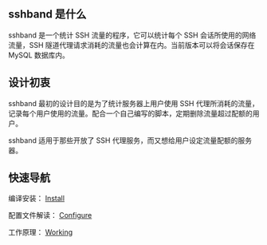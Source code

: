 ## sshband 是什么 ##

sshband 是一个统计 SSH 流量的程序，它可以统计每个 SSH 会话所使用的网络流量，SSH 隧道代理请求消耗的流量也会计算在内。当前版本可以将会话保存在 MySQL 数据库内。

## 设计初衷 ##

sshband 最初的设计目的是为了统计服务器上用户使用 SSH 代理所消耗的流量，记录每个用户使用的流量。配合一个自己编写的脚本，定期删除流量超过配额的用户。

sshband 适用于那些开放了 SSH 代理服务，而又想给用户设定流量配额的服务器。

## 快速导航 ##

编译安装： [Install](Install.md)

配置文件解读： [Configure](Configure.md)

工作原理： [Working](Working.md)